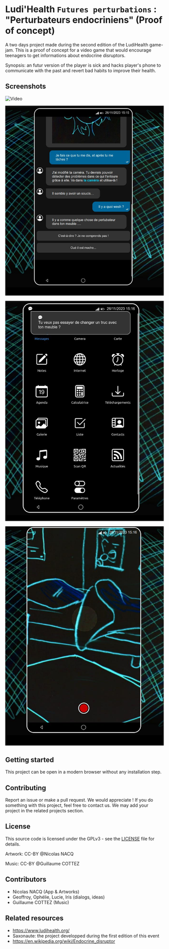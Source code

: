 # Ludi'Health `Futures perturbations` : "Perturbateurs endocriniens" (Proof of concept)

A two days project made during the second edition of the LudiHealth game-jam. This is a proof of concept for a video game that would encourage teenagers to get informations about endocrine disruptors.

Synopsis: an futur version of the player is sick and hacks player's phone to communicate with the past and revert bad habits to improve their health.

## Screenshots

![Video](doc/video.gif)

![Screenshot](doc/capture_1.jpg)

![Screenshot](doc/capture_2.jpg)

![Screenshot](doc/capture_3.jpg)

## Getting started

This project can be open in a modern browser without any installation step.

## Contributing

Report an issue or make a pull request. We would appreciate ! If you do something with this project, feel free to contact us. We may add your project in the related projects section.


## License

This source code is licensed under the GPLv3 - see the [LICENSE](LICENSE) file for details.

Artwork: CC-BY @Nicolas NACQ

Music: CC-BY @Guillaume COTTEZ 


## Contributors

- Nicolas NACQ (App & Artworks)
- Geoffroy, Ophélie, Lucie, Iris (dialogs, ideas)
- Guillaume COTTEZ (Music)

## Related resources
- https://www.ludihealth.org/
- Saxonaute: the project developped during the first edition of this event
- https://en.wikipedia.org/wiki/Endocrine_disruptor